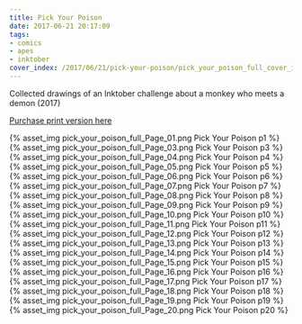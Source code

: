 ```yaml
---
title: Pick Your Poison
date: 2017-06-21 20:17:09
tags:
- comics
- apes
- inktober
cover_index: /2017/06/21/pick-your-poison/pick_your_poison_full_cover_index.png
---
```

Collected drawings of an Inktober challenge about a monkey who meets a demon (2017)

[Purchase print version here](https://http://store.madmacaques.com/item/pick-your-poison)

{% asset_img pick_your_poison_full_Page_01.png Pick Your Poison p1 %}
{% asset_img pick_your_poison_full_Page_03.png Pick Your Poison p3 %}
{% asset_img pick_your_poison_full_Page_04.png Pick Your Poison p4 %}
{% asset_img pick_your_poison_full_Page_05.png Pick Your Poison p5 %}
{% asset_img pick_your_poison_full_Page_06.png Pick Your Poison p6 %}
{% asset_img pick_your_poison_full_Page_07.png Pick Your Poison p7 %}
{% asset_img pick_your_poison_full_Page_08.png Pick Your Poison p8 %}
{% asset_img pick_your_poison_full_Page_09.png Pick Your Poison p9 %}
{% asset_img pick_your_poison_full_Page_10.png Pick Your Poison p10 %}
{% asset_img pick_your_poison_full_Page_11.png Pick Your Poison p11 %}
{% asset_img pick_your_poison_full_Page_12.png Pick Your Poison p12 %}
{% asset_img pick_your_poison_full_Page_13.png Pick Your Poison p13 %}
{% asset_img pick_your_poison_full_Page_14.png Pick Your Poison p14 %}
{% asset_img pick_your_poison_full_Page_15.png Pick Your Poison p15 %}
{% asset_img pick_your_poison_full_Page_16.png Pick Your Poison p16 %}
{% asset_img pick_your_poison_full_Page_17.png Pick Your Poison p17 %}
{% asset_img pick_your_poison_full_Page_18.png Pick Your Poison p18 %}
{% asset_img pick_your_poison_full_Page_19.png Pick Your Poison p19 %}
{% asset_img pick_your_poison_full_Page_20.png Pick Your Poison p20 %}
